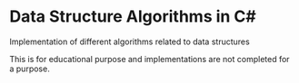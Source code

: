 # Data Structure Algorithms in C#
Implementation of different algorithms related to data structures

This is for educational purpose and implementations are not completed for a purpose.
